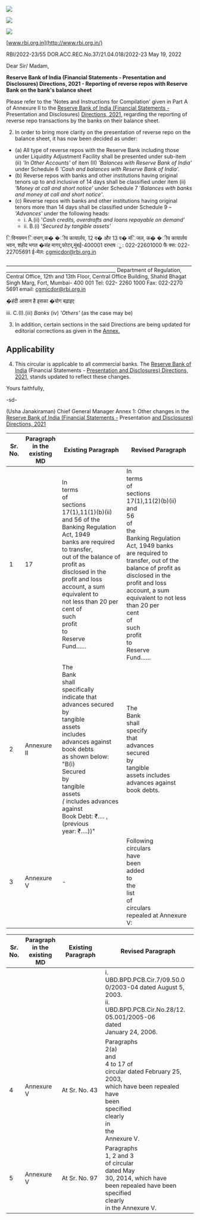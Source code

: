 ![](_page_0_Picture_0.jpeg)

![](_page_0_Picture_1.jpeg)

![](_page_0_Picture_2.jpeg)

[www.rbi.org.in](http://www.rbi.org.in/)

RBI/2022-23/55 DOR.ACC.REC.No.37/21.04.018/2022-23 May 19, 2022

Dear Sir/ Madam,

**Reserve Bank of India (Financial Statements - Presentation and Disclosures) Directions, 2021 - Reporting of reverse repos with Reserve Bank on the bank's balance sheet**

Please refer to the 'Notes and Instructions for Compilation' given in Part A of Annexure II to the [Reserve Bank of India \(Financial Statements -](https://www.rbi.org.in/Scripts/BS_ViewMasDirections.aspx?id=12158) Presentation and Disclosures) [Directions, 2021,](https://www.rbi.org.in/Scripts/BS_ViewMasDirections.aspx?id=12158) regarding the reporting of reverse repo transactions by the banks on their balance sheet.

2. In order to bring more clarity on the presentation of reverse repo on the balance sheet, it has now been decided as under:

- (a) All type of reverse repos with the Reserve Bank including those under Liquidity Adjustment Facility shall be presented under sub-item (ii) *'In Other Accounts'* of item (II) *'Balances with Reserve Bank of India'* under Schedule 6 *'Cash and balances with Reserve Bank of India'.*
- (b) Reverse repos with banks and other institutions having original tenors up to and inclusive of 14 days shall be classified under item (ii) *'Money at call and short notice'* under Schedule 7 '*Balances with banks and money at call and short notice'*.
- (c) Reverse repos with banks and other institutions having original tenors more than 14 days shall be classified under Schedule 9 – *'Advances'* under the following heads:
	- i. A.(ii) '*Cash credits, overdrafts and loans repayable on demand'*
	- ii. B.(i) '*Secured by tangible assets'*

िविनयमन िवभाग,क� �ीय कायार्लय, 12 व� और 13 व� मंिजल, क� �ीय कायार्लय भवन, शहीद भगत �संह मागर्,फोटर्,मुंबई-400001 दरभाष ू : 022-22601000 फै क्स: 022-22705691 ई-मेल: [cgmicdor@rbi.org.in](mailto:cgmicdor@rbi.org.in) 

 \_\_\_\_\_\_\_\_\_\_\_\_\_\_\_\_\_\_\_\_\_\_\_\_\_\_\_\_\_\_\_\_\_\_\_\_\_\_\_\_\_\_\_\_\_\_\_\_\_\_\_\_\_\_\_\_\_\_\_\_\_\_\_\_\_\_\_\_\_\_\_\_\_\_\_\_\_\_\_\_\_\_\_\_\_\_\_\_\_\_\_\_\_\_\_\_\_\_\_\_\_\_\_\_\_\_\_\_\_\_\_\_\_\_\_\_\_\_\_\_\_\_\_\_ Department of Regulation, Central Office, 12th and 13th Floor, Central Office Building, Shahid Bhagat Singh Marg, Fort, Mumbai- 400 001 Tel: 022- 2260 1000 Fax: 022-2270 5691 email: cgmicdor@rbi.org.in

�हंदी आसान है इसका �योग बढ़ाइए

iii. C.(I).(iii) *Banks* (iv) *'Others'* (as the case may be)

3. In addition, certain sections in the said Directions are being updated for editorial corrections as given in the [Annex.](#page-2-0)

## **Applicability**

4. This circular is applicable to all commercial banks. The [Reserve Bank of India](https://www.rbi.org.in/Scripts/BS_ViewMasDirections.aspx?id=12158)  (Financial Statements - [Presentation and Disclosures\) Directions, 2021,](https://www.rbi.org.in/Scripts/BS_ViewMasDirections.aspx?id=12158) stands updated to reflect these changes.

Yours faithfully,

-sd-

(Usha Janakiraman) Chief General Manager <span id="page-2-0"></span>Annex 1: Other changes in the [Reserve Bank of India \(Financial Statements -](https://www.rbi.org.in/Scripts/BS_ViewMasDirections.aspx?id=12158) Presentation [and Disclosures\) Directions, 2021](https://www.rbi.org.in/Scripts/BS_ViewMasDirections.aspx?id=12158) 

| Sr.<br>No. | Paragraph<br>in the<br>existing<br>MD | Existing Paragraph                                                                                                                                                                                                                                                                                                       | Revised Paragraph                                                                                                                                                                                                                                                                                                                       |
|------------|---------------------------------------|--------------------------------------------------------------------------------------------------------------------------------------------------------------------------------------------------------------------------------------------------------------------------------------------------------------------------|-----------------------------------------------------------------------------------------------------------------------------------------------------------------------------------------------------------------------------------------------------------------------------------------------------------------------------------------|
| 1          | 17                                    | In<br>terms<br>of<br>sections<br>17(1),11(1)(b)(ii) and 56 of the<br>Banking Regulation Act, 1949<br>banks are required to transfer,<br>out of the balance of profit as<br>disclosed in the profit and loss<br>account, a sum equivalent to<br>not less than 20 per cent of<br>such<br>profit<br>to<br>Reserve<br>Fund…… | In<br>terms<br>of<br>sections<br>17(1),11(2)(b)(ii)<br>and<br>56<br>of<br>the<br>Banking Regulation Act, 1949 banks<br>are required to transfer, out of the<br>balance of profit as disclosed in the<br>profit and loss account, a sum<br>equivalent to not less than 20 per<br>cent<br>of<br>such<br>profit<br>to<br>Reserve<br>Fund…… |
| 2          | Annexure II                           | The<br>Bank<br>shall<br>specifically<br>indicate that advances secured<br>by<br>tangible<br>assets<br>includes<br>advances against book debts<br>as shown below:<br>"B(i)<br>Secured<br>by<br>tangible<br>assets *<br>(* includes advances against<br>Book Debt: ₹…. ,<br>(previous<br>year: ₹….))"                      | The<br>Bank<br>shall<br>specify<br>that<br>advances<br>secured<br>by<br>tangible<br>assets includes advances against<br>book debts.                                                                                                                                                                                                     |
| 3          | Annexure V                            | -                                                                                                                                                                                                                                                                                                                        | Following<br>circulars<br>have<br>been<br>added<br>to<br>the<br>list<br>of<br>circulars<br>repealed at Annexure V:                                                                                                                                                                                                                      |

| Sr.<br>No. | Paragraph<br>in the<br>existing<br>MD | Existing Paragraph | Revised Paragraph                                                                                                                                                         |
|------------|---------------------------------------|--------------------|---------------------------------------------------------------------------------------------------------------------------------------------------------------------------|
|            |                                       |                    | i.<br>UBD.BPD.PCB.Cir.7/09.50.0<br>0/2003-04 dated August 5,<br>2003.<br>ii.<br>UBD.BPD.PCB.Cir.No.28/12.<br>05.001/2005-06<br>dated<br>January 24, 2006.                 |
| 4          | Annexure V                            | At Sr. No. 43      | Paragraphs<br>2(a)<br>and<br>4 to 17 of<br>circular dated February 25, 2003,<br>which have been repealed have<br>been<br>specified<br>clearly<br>in<br>the<br>Annexure V. |
| 5          | Annexure V                            | At Sr. No. 97      | Paragraphs<br>1, 2 and 3<br>of circular<br>dated May<br>30, 2014, which have<br>been repealed have been specified<br>clearly<br>in the Annexure V.                        |